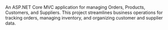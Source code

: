 An ASP.NET Core MVC application for managing Orders, Products, Customers, and Suppliers. This project streamlines business operations for tracking orders, managing inventory, and organizing customer and supplier data.
